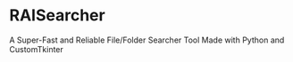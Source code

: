 # RAISearcher
A Super-Fast and Reliable File/Folder Searcher Tool Made with Python and CustomTkinter
